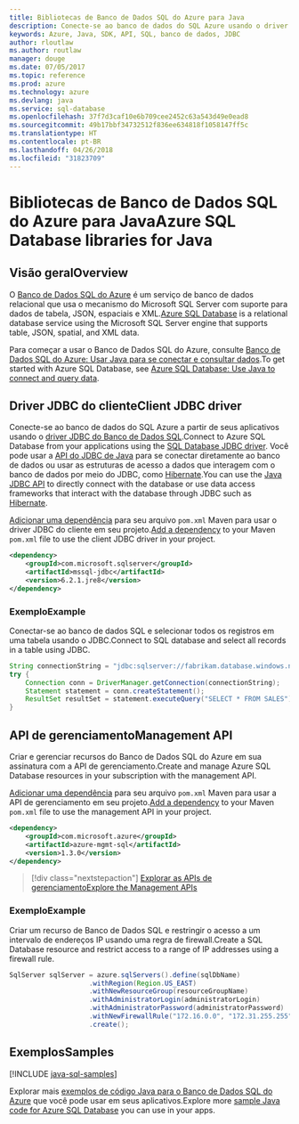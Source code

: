 ```yaml
---
title: Bibliotecas de Banco de Dados SQL do Azure para Java
description: Conecte-se ao banco de dados do SQL Azure usando o driver JDBC ou as instâncias de banco de dados do SQL do Azure com a API de gerenciamento.
keywords: Azure, Java, SDK, API, SQL, banco de dados, JDBC
author: rloutlaw
ms.author: routlaw
manager: douge
ms.date: 07/05/2017
ms.topic: reference
ms.prod: azure
ms.technology: azure
ms.devlang: java
ms.service: sql-database
ms.openlocfilehash: 37f7d3caf10e6b709cee2452c63a543d49e0ead8
ms.sourcegitcommit: 49b17bbf34732512f836ee634818f1058147ff5c
ms.translationtype: HT
ms.contentlocale: pt-BR
ms.lasthandoff: 04/26/2018
ms.locfileid: "31823709"
---
```

# <a name="azure-sql-database-libraries-for-java"></a><span data-ttu-id="801f9-104">Bibliotecas de Banco de Dados SQL do Azure para Java</span><span class="sxs-lookup"><span data-stu-id="801f9-104">Azure SQL Database libraries for Java</span></span>

## <a name="overview"></a><span data-ttu-id="801f9-105">Visão geral</span><span class="sxs-lookup"><span data-stu-id="801f9-105">Overview</span></span>

<span data-ttu-id="801f9-106">O [Banco de Dados SQL do Azure](/azure/sql-database/sql-database-technical-overview) é um serviço de banco de dados relacional que usa o mecanismo do Microsoft SQL Server com suporte para dados de tabela, JSON, espaciais e XML.</span><span class="sxs-lookup"><span data-stu-id="801f9-106">[Azure SQL Database](/azure/sql-database/sql-database-technical-overview) is a relational database service using the Microsoft SQL Server engine that supports table, JSON, spatial, and XML data.</span></span> 

<span data-ttu-id="801f9-107">Para começar a usar o Banco de Dados SQL do Azure, consulte [Banco de Dados SQL do Azure: Usar Java para se conectar e consultar dados](/azure/sql-database/sql-database-connect-query-java).</span><span class="sxs-lookup"><span data-stu-id="801f9-107">To get started with Azure SQL Database, see [Azure SQL Database: Use Java to connect and query data](/azure/sql-database/sql-database-connect-query-java).</span></span>

## <a name="client-jdbc-driver"></a><span data-ttu-id="801f9-108">Driver JDBC do cliente</span><span class="sxs-lookup"><span data-stu-id="801f9-108">Client JDBC driver</span></span>

<span data-ttu-id="801f9-109">Conecte-se ao banco de dados do SQL Azure a partir de seus aplicativos usando o [driver JDBC do Banco de Dados SQL](/sql/connect/jdbc/microsoft-jdbc-driver-for-sql-server).</span><span class="sxs-lookup"><span data-stu-id="801f9-109">Connect to Azure SQL Database from your applications using the [SQL Database JDBC driver](/sql/connect/jdbc/microsoft-jdbc-driver-for-sql-server).</span></span> <span data-ttu-id="801f9-110">Você pode usar a [API do JDBC de Java](https://docs.oracle.com/javase/8/docs/technotes/guides/jdbc/) para se conectar diretamente ao banco de dados ou usar as estruturas de acesso a dados que interagem com o banco de dados por meio do JDBC, como [Hibernate](http://hibernate.org/).</span><span class="sxs-lookup"><span data-stu-id="801f9-110">You can use the [Java JDBC API](https://docs.oracle.com/javase/8/docs/technotes/guides/jdbc/) to directly connect with the database or use data access frameworks that interact with the database through JDBC such as [Hibernate](http://hibernate.org/).</span></span>

<span data-ttu-id="801f9-111">[Adicionar uma dependência](https://maven.apache.org/guides/getting-started/index.html#How_do_I_use_external_dependencies) para seu arquivo `pom.xml` Maven para usar o driver JDBC do cliente em seu projeto.</span><span class="sxs-lookup"><span data-stu-id="801f9-111">[Add a dependency](https://maven.apache.org/guides/getting-started/index.html#How_do_I_use_external_dependencies) to your Maven `pom.xml` file to use the client JDBC driver in your project.</span></span>


```XML
<dependency>
    <groupId>com.microsoft.sqlserver</groupId>
    <artifactId>mssql-jdbc</artifactId>
    <version>6.2.1.jre8</version>
</dependency>
```   

### <a name="example"></a><span data-ttu-id="801f9-112">Exemplo</span><span class="sxs-lookup"><span data-stu-id="801f9-112">Example</span></span>

<span data-ttu-id="801f9-113">Conectar-se ao banco de dados SQL e selecionar todos os registros em uma tabela usando o JDBC.</span><span class="sxs-lookup"><span data-stu-id="801f9-113">Connect to SQL database and select all records in a table using JDBC.</span></span>

```java
String connectionString = "jdbc:sqlserver://fabrikam.database.windows.net:1433;database=fiber;user=raisa;password=testpass;encrypt=true;hostNameInCertificate=*.database.windows.net;loginTimeout=30;";
try {
    Connection conn = DriverManager.getConnection(connectionString);
    Statement statement = conn.createStatement();
    ResultSet resultSet = statement.executeQuery("SELECT * FROM SALES");
}  
```

## <a name="management-api"></a><span data-ttu-id="801f9-114">API de gerenciamento</span><span class="sxs-lookup"><span data-stu-id="801f9-114">Management API</span></span>

<span data-ttu-id="801f9-115">Criar e gerenciar recursos do Banco de Dados SQL do Azure em sua assinatura com a API de gerenciamento.</span><span class="sxs-lookup"><span data-stu-id="801f9-115">Create and manage Azure SQL Database resources in your subscription with the management API.</span></span>   

<span data-ttu-id="801f9-116">[Adicionar uma dependência](https://maven.apache.org/guides/getting-started/index.html#How_do_I_use_external_dependencies) para seu arquivo `pom.xml` Maven para usar a API de gerenciamento em seu projeto.</span><span class="sxs-lookup"><span data-stu-id="801f9-116">[Add a dependency](https://maven.apache.org/guides/getting-started/index.html#How_do_I_use_external_dependencies) to your Maven `pom.xml` file to use the management API in your project.</span></span>


```XML
<dependency>
    <groupId>com.microsoft.azure</groupId>
    <artifactId>azure-mgmt-sql</artifactId>
    <version>1.3.0</version>
</dependency>
```

> [!div class="nextstepaction"]
> [<span data-ttu-id="801f9-117">Explorar as APIs de gerenciamento</span><span class="sxs-lookup"><span data-stu-id="801f9-117">Explore the Management APIs</span></span>](/java/api/overview/azure/sql/management)

### <a name="example"></a><span data-ttu-id="801f9-118">Exemplo</span><span class="sxs-lookup"><span data-stu-id="801f9-118">Example</span></span>

<span data-ttu-id="801f9-119">Criar um recurso de Banco de Dados SQL e restringir o acesso a um intervalo de endereços IP usando uma regra de firewall.</span><span class="sxs-lookup"><span data-stu-id="801f9-119">Create a SQL Database resource and restrict access to a range of IP addresses using a firewall rule.</span></span>

```java
SqlServer sqlServer = azure.sqlServers().define(sqlDbName)
                    .withRegion(Region.US_EAST)
                    .withNewResourceGroup(resourceGroupName)
                    .withAdministratorLogin(administratorLogin)
                    .withAdministratorPassword(administratorPassword)
                    .withNewFirewallRule("172.16.0.0", "172.31.255.255")
                    .create();
```

## <a name="samples"></a><span data-ttu-id="801f9-120">Exemplos</span><span class="sxs-lookup"><span data-stu-id="801f9-120">Samples</span></span>

[!INCLUDE [java-sql-samples](../docs-ref-conceptual/includes/sql.md)]

<span data-ttu-id="801f9-121">Explorar mais [exemplos de código Java para o Banco de Dados SQL do Azure](https://azure.microsoft.com/resources/samples/?platform=java&term=SQL) que você pode usar em seus aplicativos.</span><span class="sxs-lookup"><span data-stu-id="801f9-121">Explore more [sample Java code for Azure SQL Database](https://azure.microsoft.com/resources/samples/?platform=java&term=SQL) you can use in your apps.</span></span>